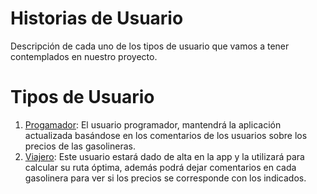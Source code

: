 ﻿# Historias de Usuario

Descripción de cada uno de los tipos de usuario que vamos a tener contemplados en nuestro proyecto.


# Tipos de Usuario

 1. [Progamador](https://github.com/josevilchez247/Odyssey/issues/6): El usuario programador, mantendrá la aplicación actualizada basándose en los comentarios de los usuarios sobre los precios de las gasolineras.
 2. [Viajero](https://github.com/josevilchez247/Odyssey/issues/7): Este usuario estará dado de alta en la app y la utilizará para calcular su ruta óptima, además podrá dejar comentarios en cada gasolinera para ver si los precios se corresponde con los indicados. 

